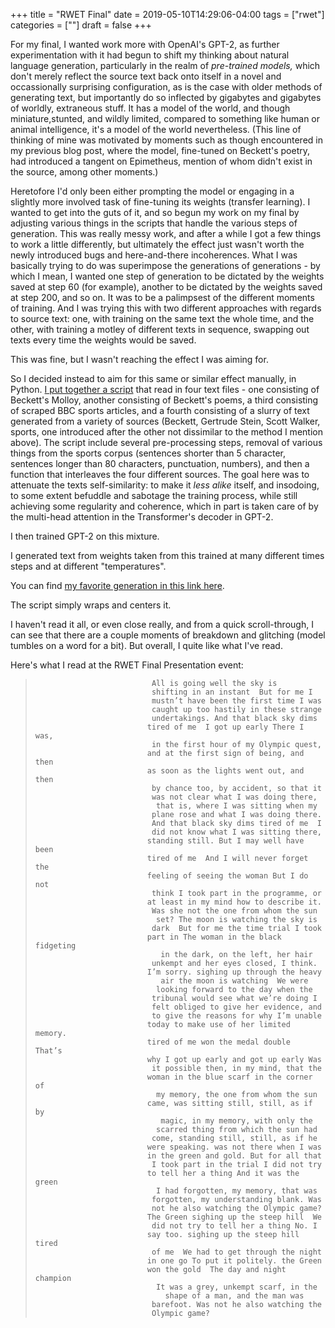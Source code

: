 +++
title = "RWET Final"
date = 2019-05-10T14:29:06-04:00
tags = ["rwet"]
categories = [""]
draft = false
+++

For my final, I wanted work more with OpenAI's GPT-2, as further experimentation with it had begun to shift my thinking about natural language generation, particularly in the realm of *pre-trained models,* which don't merely reflect the source text back onto itself in a novel and occassionally surprising configuration, as is the case with older methods of generating text, but importantly do so inflected by gigabytes and gigabytes of worldly, extraneous stuff. It has a model of the world, and though miniature,stunted, and wildly limited, compared to something like human or animal intelligence, it's a model of the world nevertheless. (This line of thinking of mine was motivated by moments such as though encountered in my previous blog post, where the model, fine-tuned on Beckett's poetry, had introduced a tangent on Epimetheus, mention of whom didn't exist in the source, among other moments.)

Heretofore I'd only been either prompting the model or engaging in a slightly more involved task of fine-tuning its weights (transfer learning). I wanted to get into the guts of it, and so begun my work on my final by adjusting various things in the scripts that handle the various steps of generation. This was really messy work, and after a while I got a few things to work a little differently, but ultimately the effect just wasn't worth the newly introduced bugs and here-and-there incoherences. What I was basically trying to do was superimpose the generations of generations - by which I mean, I wanted one step of generation to be dictated by the weights saved at step 60 (for example), another to be dictated by the weights saved at step 200, and so on. It was to be a palimpsest of the different moments of training. And I was trying this with two different approaches with regards to source text: one, with training on the same text the whole time, and the other, with training a motley of different texts in sequence, swapping out texts every time the weights would be saved.

This was fine, but I wasn't reaching the effect I was aiming for. 

So I decided instead to aim for this same or similar effect manually, in Python. [I put together a script](https://github.com/michaeljblum/rwet-final/blob/master/Make-Mixture.ipynb) that read in four text files - one consisting of Beckett's Molloy, another consisting of Beckett's poems, a third consisting of scraped BBC sports articles, and a fourth consisting of a slurry of text generated from a variety of sources (Beckett, Gertrude Stein, Scott Walker, sports, one introduced after the other not dissimilar to the method I mention above). The script include several pre-processing steps, removal of various things from the sports corpus (sentences shorter than 5 character, sentences longer than 80 characters, punctuation, numbers), and then a function that interleaves the four different sources. The goal here was to attenuate the texts self-similarity: to make it *less alike* itself, and insodoing, to some extent befuddle and sabotage the training process, while still achieving some regularity and coherence, which in part is taken care of by the multi-head attention in the Transformer's decoder in GPT-2. 

I then trained GPT-2 on this mixture.

I generated text from weights taken from this trained at many different times steps and at different "temperatures". 

You can find [my favorite generation in this link here](https://github.com/michaeljblum/rwet-final/blob/master/Formatting.ipynb).

The script simply wraps and centers it. 

I haven't read it all, or even close really, and from a quick scroll-through, I can see that there are a couple moments of breakdown and glitching (model tumbles on a word for a bit). But overall, I quite like what I've read. 

Here's what I read at the RWET Final Presentation event:

>								All is going well the sky is                               
>                               shifting in an instant  But for me I                                
>                               mustn’t have been the first time I was                               
>                               caught up too hastily in these strange                               
>                               undertakings. And that black sky dims                                
>                              tired of me  I got up early There I was,                              
>                               in the first hour of my Olympic quest,                               
>                              and at the first sign of being, and then                              
>                              as soon as the lights went out, and then                              
>                               by chance too, by accident, so that it                               
>                               was not clear what I was doing there,                                
>                                that is, where I was sitting when my                                
>                               plane rose and what I was doing there.                               
>                               And that black sky dims tired of me  I                               
>                               did not know what I was sitting there,                               
>                              standing still. But I may well have been                              
>                              tired of me  And I will never forget the                              
>                              feeling of seeing the woman But I do not                              
>                               think I took part in the programme, or                               
>                              at least in my mind how to describe it.                               
>                               Was she not the one from whom the sun                                
>                                set? The moon is watching the sky is                                
>                               dark  But for me the time trial I took                               
>                              part in The woman in the black fidgeting                              
>                                 in the dark, on the left, her hair                                 
>                               unkempt and her eyes closed, I think.                                
>                              I’m sorry. sighing up through the heavy                               
>                                 air the moon is watching  We were                                  
>                                looking forward to the day when the                                 
>                               tribunal would see what we’re doing I                                
>                               felt obliged to give her evidence, and                               
>                               to give the reasons for why I’m unable                               
>                              today to make use of her limited memory.                              
>                              tired of me won the medal double  That’s                              
>                              why I got up early and got up early Was                               
>                               it possible then, in my mind, that the                               
>                              woman in the blue scarf in the corner of                              
>                                my memory, the one from whom the sun                                
>                              came, was sitting still, still, as if by                              
>                                 magic, in my memory, with only the                                 
>                                scarred thing from which the sun had                                
>                               come, standing still, still, as if he                                
>                              were speaking. was not there when I was                               
>                              in the green and gold. But for all that                               
>                               I took part in the trial I did not try                               
>                              to tell her a thing And it was the green                              
>                                I had forgotten, my memory, that was                                
>                               forgotten, my understanding blank. Was                               
>                               not he also watching the Olympic game?                               
>                              The Green sighing up the steep hill  We                               
>                               did not try to tell her a thing No. I                                
>                              say too. sighing up the steep hill tired                              
>                               of me  We had to get through the night                               
>                              in one go To put it politely. the Green                               
>                              won the gold  The day and night champion                              
>                                It was a grey, unkempt scarf, in the                                
>                                  shape of a man, and the man was                                   
>                               barefoot. Was not he also watching the                               
>                               Olympic game?



